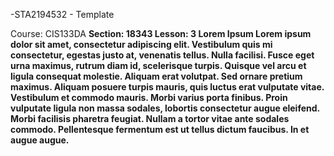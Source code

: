 -<!DOCTYPE html>STA2194532 - Template
<html>
<head>Course: CIS133DA
<b>Section: 18343
<b>Lesson: 3
</head>Lorem Ipsum
<body>Lorem ipsum dolor sit amet, consectetur adipiscing elit. Vestibulum quis mi consectetur, egestas justo at, venenatis tellus. Nulla facilisi. Fusce eget urna maximus, rutrum diam id, scelerisque turpis. Quisque vel arcu et ligula consequat molestie. Aliquam erat volutpat. Sed ornare pretium maximus. Aliquam posuere turpis mauris, quis luctus erat vulputate vitae. Vestibulum et commodo mauris. Morbi varius porta finibus. Proin vulputate ligula non massa sodales, lobortis consectetur augue eleifend. Morbi facilisis pharetra feugiat. Nullam a tortor vitae ante sodales commodo. Pellentesque fermentum est ut tellus dictum faucibus. In et augue augue. </body>
</html>
